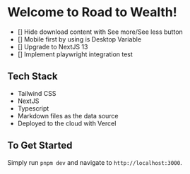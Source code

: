 # Welcome to Road to Wealth!

- [] Hide download content with See more/See less button
- [] Mobile first by using is Desktop Variable
- [] Upgrade to NextJS 13
- [] Implement playwright integration test

## Tech Stack

- Tailwind CSS
- NextJS
- Typescript
- Markdown files as the data source
- Deployed to the cloud with Vercel

## To Get Started

Simply run `pnpm dev` and navigate to `http://localhost:3000`.
